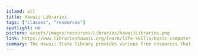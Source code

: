```yaml
---
island: all
title: Hawaii Libraries
tags: ["classes", "resources"]
spotlight: no
picture: assets/images/resources/Libraries/hawaiiLibraries.png
link: https://www.librarieshawaii.org/learn/life-skills/basic-computer-skills/
summary: The Hawaii State library provides various free resources that are intended to ensure everyone has access to basic digital literacy knowledge, such as how to use computers. Instructions on how to take advantage of the GALE online free courses can be found on the Library's website. Before COVID, there were occasional in-person classes offered at libraries.
---
```

